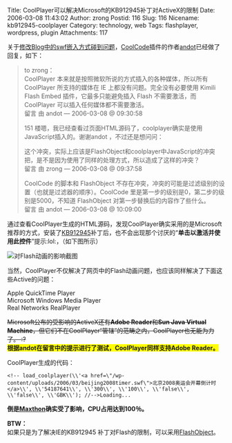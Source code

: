 Title: CoolPlayer可以解决Microsoft的KB912945补丁对ActiveX的限制
Date: 2006-03-08 11:43:02
Author: zrong
Postid: 116
Slug: 116
Nicename: kb912945-coolplayer
Category: technology, web
Tags: flashplayer, wordpress, plugin
Attachments: 117

关于[修改Blog中的swf嵌入方式碰到问题](http://www.zengrong.net/?p=115)，[CoolCode](http://www.coolcode.cn/?p=26)插件的作者[andot](http://www.coolcode.cn/?page_id=17)已经做了回复，如下：

> to zrong：  
>  CoolPlayer 本来就是按照微软所说的方式插入的各种媒体，所以所有
> CoolPlayer 所支持的媒体在 IE 上都没有问题。完全没有必要使用 Kimili
> Flash Embed 插件，它最多只能避免插入 Flash 不需要激活，而 CoolPlayer
> 可以插入任何媒体都不需要激活。  
>  留言 由 andot — 2006-03-08 @ 09:30:58
>
> 151
> 楼嗯，我已经查看过页面HTML源码了，coolplayer确实是使用JavaScript插入的。谢谢andot
> ，不过还是想问问：  
>
> 这个冲突，实际上应该是FlashObject和coolplayer中JavaScript的冲突把，是不是因为使用了同样的处理方式，所以造成了这样的冲突？  
>  留言 由 zrong — 2006-03-08 @ 09:37:58
>
> CoolCode 的脚本和 FlashObject
> 不存在冲突，冲突的可能是过滤级别的设置（也就是过滤器的顺序）。CoolCode
> 里是第一步的级别是0，第二步的级别是5000，不知道 FlashObject
> 对第一步替换后的内容作了些什么。  
>  留言 由 andot — 2006-03-08 @ 10:09:00

<!--more-->  

通过查看CoolPlayer生成的HTML源码，发现CoolPlayer确实采用的是Microsoft推荐的方式，安装了[KB912945](http://support.microsoft.com/kb/912945/en-us)补丁后，也不会出现那个讨厌的“**单击以激活并使用此控件**”提示:lol:，（如下图所示）

![对Flash动画的影响截图](/wp-content/uploads/2006/03/activex_flash.jpg)

当然，CoolPlayer不仅解决了网页中的Flash动画问题，也应该同样解决了下面这些Active的问题：

Apple QuickTime Player  
Microsoft Windows Media Player  
Real Networks RealPlayer

~~Microsoft公布的受影响的ActiveX还有**Adobe Reader**和**Sun Java Virtual
Machine**，但它们不在CoolPlayer“管辖”的范畴之内，CoolPlayer也无能为力了。
:?~~  
<span
style="background-color: yellow; font-weight: bold">根据andot在留言中的提示进行了测试，CoolPlayer同样支持Adobe
Reader。</span>

CoolPlayer生成的代码：

``` {lang="html"}
<!-- load_coolplayer(\\'<a href=\"/wp-content/uploads/2006/03/beijing2008timer.swf\">北京2008奥运会开幕倒计时</a>\\', \\'54187641\\', \\'300\\', \\'100\\', \\'false\\', \\'false\\', \\'GBK\\'); //-->Loading...
```

**倒是[Maxthon](http://www.maxthon.com)确实受了影响，CPU占用达到100％。**

**BTW：**  
如果只是为了解决IE的KB912945
补丁对Flash的限制，可以采用[FlashObject](http://zengrong.net/?p=103)。

